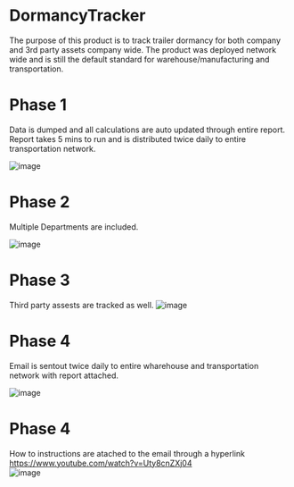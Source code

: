 # DormancyTracker
The purpose of this product is to track trailer dormancy for both company and 3rd party assets company wide. The product was deployed network wide and is still the default standard for warehouse/manufacturing and transportation.

# Phase 1
Data is dumped and all calculations are auto updated through entire report. Report takes 5 mins to run and is distributed twice daily to entire transportation network.  


![image](https://user-images.githubusercontent.com/44706605/153674714-45d47a05-fb60-42b0-a171-edd333d24335.png)



# Phase 2
Multiple Departments are included.

![image](https://user-images.githubusercontent.com/44706605/153674733-4d3cbab8-4115-441d-bf33-6ba8773412e1.png)


# Phase 3
Third party assests are tracked as well.
![image](https://user-images.githubusercontent.com/44706605/153674639-def37fee-ed43-4f3b-9c26-7faf2f9f16db.png)

# Phase 4
Email is sentout twice daily to entire wharehouse and transportation network with report attached.  

![image](https://user-images.githubusercontent.com/44706605/153674752-50089224-4f5c-467e-bcda-ed18d43a4f46.png)


# Phase 4
How to instructions are atached to the email through a hyperlink https://www.youtube.com/watch?v=Uty8cnZXj04  
![image](https://user-images.githubusercontent.com/44706605/153674804-8b86d124-5c34-4c71-9f5f-1228001cc518.png)
